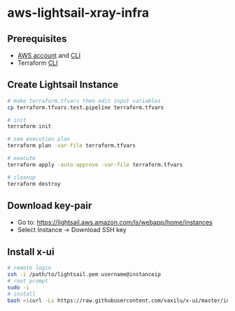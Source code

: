 # aws-lightsail-xray-infra

## Prerequisites
- [AWS account](https://aws.amazon.com/resources/create-account/) and [CLI](https://docs.aws.amazon.com/cli/latest/userguide/getting-started-install.html)
- Terraform [CLI](https://developer.hashicorp.com/terraform/tutorials/aws-get-started/install-cli)

## Create Lightsail Instance
```sh
# make terraform.tfvars then edit input variables
cp terraform.tfvars.test.pipeline terraform.tfvars

# init
terraform init

# see execution plan
terraform plan -var-file terraform.tfvars

# execute
terraform apply -auto-approve -var-file terraform.tfvars

# cleanup
terraform destroy
```

## Download key-pair
- Go to: https://lightsail.aws.amazon.com/ls/webapp/home/instances
- Select Instance -> Download SSH key

## Install x-ui
```sh
# remote login
ssh -i /path/to/lightsail.pem username@instanceip
# root prompt
sudo -i
# install
bash <(curl -Ls https://raw.githubusercontent.com/vaxilu/x-ui/master/install.sh)
```